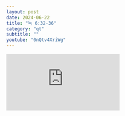 ```yaml
---
layout: post
date: 2024-06-22
title: "눅 6:32-36"
category: "qt"
subtitle: ""
youtube: "0nQtv4XriWg"
---
```


<div class="youtube margin-large">
    <iframe src="https://www.youtube.com/embed/0nQtv4XriWg" title="YouTube video player" frameborder="0" allow="accelerometer; autoplay; clipboard-write; encrypted-media; gyroscope; picture-in-picture; web-share" allowfullscreen></iframe>
</div>

